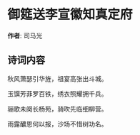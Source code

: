 # 御筵送李宣徽知真定府

**作者**: 司马光

## 诗词内容

秋风萧瑟引华旌，祖宴高张出斗城。

玉馔芳菲罗百铁，绣衣照耀拥千兵。

骊歌未阕长杨苑，骑吹先临细柳营。

雨露醲恩何以报，沙场不惜树功名。

